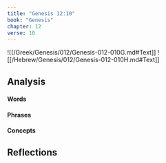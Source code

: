 ```yaml
---
title: "Genesis 12:10"
book: "Genesis"
chapter: 12
verse: 10
---
```

![[/Greek/Genesis/012/Genesis-012-010G.md#Text]]
![[/Hebrew/Genesis/012/Genesis-012-010H.md#Text]]

## Analysis

#### Words

#### Phrases

#### Concepts

## Reflections

